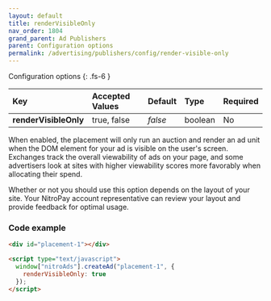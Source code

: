 ```yaml
---
layout: default
title: renderVisibleOnly
nav_order: 1804
grand_parent: Ad Publishers
parent: Configuration options
permalink: /advertising/publishers/config/render-visible-only
---
```


Configuration options
{: .fs-6 }

| Key                   | Accepted Values | Default | Type    | Required |
| :-------------------- | :-------------- | :------ | :------ | :------- |
| **renderVisibleOnly** | true, false     | _false_ | boolean | No       |

When enabled, the placement will only run an auction and render an ad unit when the DOM element for your ad is visible on the user's screen. Exchanges track the overall viewability of ads on your page, and some advertisers look at sites with higher viewability scores more favorably when allocating their spend.

Whether or not you should use this option depends on the layout of your site. Your NitroPay account representative can review your layout and provide feedback for optimal usage.

### Code example

```html
<div id="placement-1"></div>

<script type="text/javascript">
  window["nitroAds"].createAd("placement-1", {
    renderVisibleOnly: true
  });
</script>
```
